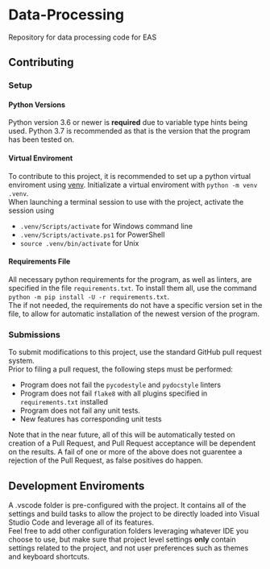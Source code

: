 # Data-Processing

Repository for data processing code for EAS

## Contributing

### Setup

#### Python Versions

Python version 3.6 or newer is **required** due to variable type hints being used.
Python 3.7 is recommended as that is the version that the program has been tested on.

#### Virtual Enviroment

To contribute to this project, it is recommended to set up a python virtual enviroment using [venv](https://docs.python.org/3/library/venv.html).
Initializate a virtual enviroment with `python -m venv .venv`.\
When launching a terminal session to use with the project, activate the session using

* `.venv/Scripts/activate` for Windows command line
* `.venv/Scripts/activate.ps1` for PowerShell
* `source .venv/bin/activate` for Unix

#### Requirements File

All necessary python requirements for the program, as well as linters, are specified in the file `requirements.txt`. To install them all, use the command `python -m pip install -U -r requirements.txt`.\
The if not needed, the requirements do not have a specific version set in the file, to allow for automatic installation of the newest version of the program.

### Submissions

To submit modifications to this project, use the standard GitHub pull request system.\
Prior to filing a pull request, the following steps must be performed:

* Program does not fail the `pycodestyle` and `pydocstyle` linters
* Program does not fail `flake8` with all plugins specified in `requirements.txt` installed
* Program does not fail any unit tests.
* New features has corresponding unit tests

Note that in the near future, all of this will be automatically tested on creation of a Pull Request, and Pull Request acceptance will be dependent on the results. A fail of one or more of the above does not guarentee a rejection of the Pull Request, as false positives do happen. 

## Development Enviroments

A .vscode folder is pre-configured with the project. It contains all of the settings and build tasks to allow the project to be directly loaded into Visual Studio Code and leverage all of its features.\
Feel free to add other configuration folders leveraging whatever IDE you choose to use, but make sure that project level settings **only** contain settings related to the project, and not user preferences such as themes and keyboard shortcuts.
